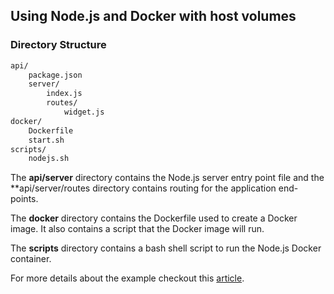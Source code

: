 ## Using Node.js and Docker with host volumes

### Directory Structure
```bash
api/
	package.json
	server/
		index.js
		routes/
			widget.js
docker/
	Dockerfile
	start.sh
scripts/
	nodejs.sh
```

The **api/server** directory contains the Node.js server entry point file and the **api/server/routes directory contains routing for the application end-points.

The **docker** directory contains the Dockerfile used to create a Docker image. It also contains a script that the Docker image will run.

The **scripts** directory contains a bash shell script to run the Node.js Docker container.

For more details about the example checkout this [article](http://www.schempy.com/2015/09/17/docker_nodejs_using_host_volumes/).

